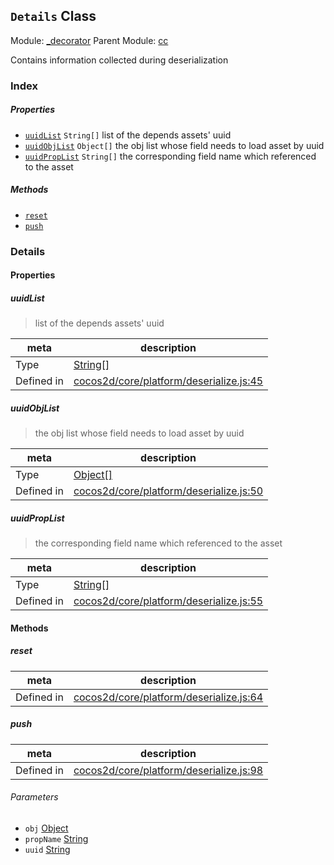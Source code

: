 ## `Details` Class



Module: [_decorator](../modules/_decorator.md)
Parent Module: [cc](../modules/cc.md)


Contains information collected during deserialization


### Index

##### Properties

  - [`uuidList`](#uuidlist) `String[]` list of the depends assets' uuid
  - [`uuidObjList`](#uuidobjlist) `Object[]` the obj list whose field needs to load asset by uuid
  - [`uuidPropList`](#uuidproplist) `String[]` the corresponding field name which referenced to the asset



##### Methods

  - [`reset`](#reset) 
  - [`push`](#push) 



### Details


#### Properties


##### uuidList

> list of the depends assets' uuid

| meta | description |
|------|-------------|
| Type | <a href="https://developer.mozilla.org/en/JavaScript/Reference/Global_Objects/String" class="crosslink external" target="_blank">String[]</a> |
| Defined in | [cocos2d/core/platform/deserialize.js:45](https://github.com/cocos-creator/engine/blob/de46973d0b5edcff4f973186ce89752080cb6b7c/cocos2d/core/platform/deserialize.js#L45) |



##### uuidObjList

> the obj list whose field needs to load asset by uuid

| meta | description |
|------|-------------|
| Type | <a href="https://developer.mozilla.org/en/JavaScript/Reference/Global_Objects/Object" class="crosslink external" target="_blank">Object[]</a> |
| Defined in | [cocos2d/core/platform/deserialize.js:50](https://github.com/cocos-creator/engine/blob/de46973d0b5edcff4f973186ce89752080cb6b7c/cocos2d/core/platform/deserialize.js#L50) |



##### uuidPropList

> the corresponding field name which referenced to the asset

| meta | description |
|------|-------------|
| Type | <a href="https://developer.mozilla.org/en/JavaScript/Reference/Global_Objects/String" class="crosslink external" target="_blank">String[]</a> |
| Defined in | [cocos2d/core/platform/deserialize.js:55](https://github.com/cocos-creator/engine/blob/de46973d0b5edcff4f973186ce89752080cb6b7c/cocos2d/core/platform/deserialize.js#L55) |






<!-- Method Block -->
#### Methods


##### reset



| meta | description |
|------|-------------|
| Defined in | [cocos2d/core/platform/deserialize.js:64](https://github.com/cocos-creator/engine/blob/de46973d0b5edcff4f973186ce89752080cb6b7c/cocos2d/core/platform/deserialize.js#L64) |



##### push



| meta | description |
|------|-------------|
| Defined in | [cocos2d/core/platform/deserialize.js:98](https://github.com/cocos-creator/engine/blob/de46973d0b5edcff4f973186ce89752080cb6b7c/cocos2d/core/platform/deserialize.js#L98) |

###### Parameters
- `obj` <a href="https://developer.mozilla.org/en/JavaScript/Reference/Global_Objects/Object" class="crosslink external" target="_blank">Object</a> 
- `propName` <a href="https://developer.mozilla.org/en/JavaScript/Reference/Global_Objects/String" class="crosslink external" target="_blank">String</a> 
- `uuid` <a href="https://developer.mozilla.org/en/JavaScript/Reference/Global_Objects/String" class="crosslink external" target="_blank">String</a> 



